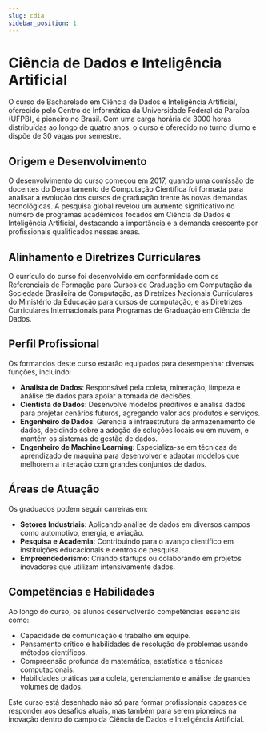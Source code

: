 ```yaml
---
slug: cdia
sidebar_position: 1
---
```


# Ciência de Dados e Inteligência Artificial


O curso de Bacharelado em Ciência de Dados e Inteligência Artificial, oferecido pelo Centro de Informática da Universidade Federal da Paraíba (UFPB), é pioneiro no Brasil. Com uma carga horária de 3000 horas distribuídas ao longo de quatro anos, o curso é oferecido no turno diurno e dispõe de 30 vagas por semestre.

## Origem e Desenvolvimento

O desenvolvimento do curso começou em 2017, quando uma comissão de docentes do Departamento de Computação Científica foi formada para analisar a evolução dos cursos de graduação frente às novas demandas tecnológicas. A pesquisa global revelou um aumento significativo no número de programas acadêmicos focados em Ciência de Dados e Inteligência Artificial, destacando a importância e a demanda crescente por profissionais qualificados nessas áreas.

## Alinhamento e Diretrizes Curriculares

O currículo do curso foi desenvolvido em conformidade com os Referenciais de Formação para Cursos de Graduação em Computação da Sociedade Brasileira de Computação, as Diretrizes Nacionais Curriculares do Ministério da Educação para cursos de computação, e as Diretrizes Curriculares Internacionais para Programas de Graduação em Ciência de Dados.

## Perfil Profissional

Os formandos deste curso estarão equipados para desempenhar diversas funções, incluindo:

- **Analista de Dados**: Responsável pela coleta, mineração, limpeza e análise de dados para apoiar a tomada de decisões.
- **Cientista de Dados**: Desenvolve modelos preditivos e analisa dados para projetar cenários futuros, agregando valor aos produtos e serviços.
- **Engenheiro de Dados**: Gerencia a infraestrutura de armazenamento de dados, decidindo sobre a adoção de soluções locais ou em nuvem, e mantém os sistemas de gestão de dados.
- **Engenheiro de Machine Learning**: Especializa-se em técnicas de aprendizado de máquina para desenvolver e adaptar modelos que melhorem a interação com grandes conjuntos de dados.

## Áreas de Atuação

Os graduados podem seguir carreiras em:

- **Setores Industriais**: Aplicando análise de dados em diversos campos como automotivo, energia, e aviação.
- **Pesquisa e Academia**: Contribuindo para o avanço científico em instituições educacionais e centros de pesquisa.
- **Empreendedorismo**: Criando startups ou colaborando em projetos inovadores que utilizam intensivamente dados.

## Competências e Habilidades

Ao longo do curso, os alunos desenvolverão competências essenciais como:

- Capacidade de comunicação e trabalho em equipe.
- Pensamento crítico e habilidades de resolução de problemas usando métodos científicos.
- Compreensão profunda de matemática, estatística e técnicas computacionais.
- Habilidades práticas para coleta, gerenciamento e análise de grandes volumes de dados.

Este curso está desenhado não só para formar profissionais capazes de responder aos desafios atuais, mas também para serem pioneiros na inovação dentro do campo da Ciência de Dados e Inteligência Artificial.
